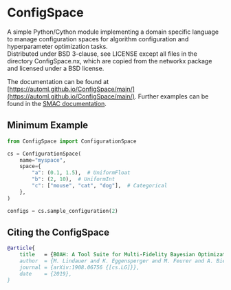 # ConfigSpace

A simple Python/Cython module implementing a domain specific language to manage 
configuration spaces for algorithm configuration and hyperparameter optimization tasks.  
Distributed under BSD 3-clause, see LICENSE except all files in the directory
ConfigSpace.nx, which are copied from the networkx package and licensed
under a BSD license.

The documentation can be found at [https://automl.github.io/ConfigSpace/main/](https://automl.github.io/ConfigSpace/main/).
Further examples can be found in the [SMAC documentation](https://automl.github.io/SMAC3/main/pages/examples/index.html).


## Minimum Example

```python
from ConfigSpace import ConfigurationSpace

cs = ConfigurationSpace(
    name="myspace",
    space={
        "a": (0.1, 1.5),  # UniformFloat
        "b": (2, 10),  # UniformInt
        "c": ["mouse", "cat", "dog"],  # Categorical
    },
)

configs = cs.sample_configuration(2)
```


## Citing the ConfigSpace

```bibtex
@article{
    title   = {BOAH: A Tool Suite for Multi-Fidelity Bayesian Optimization & Analysis of Hyperparameters},
    author  = {M. Lindauer and K. Eggensperger and M. Feurer and A. Biedenkapp and J. Marben and P. Müller and F. Hutter},
    journal = {arXiv:1908.06756 {[cs.LG]}},
    date    = {2019},
}
```
